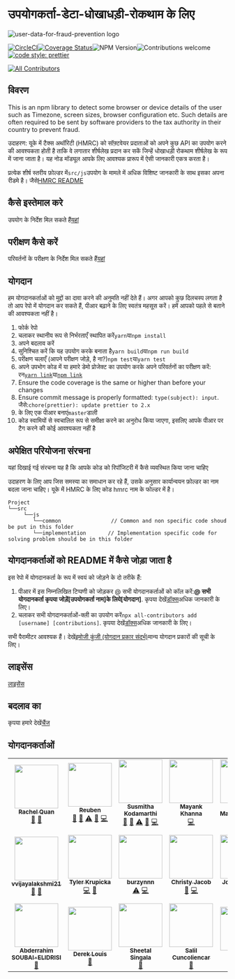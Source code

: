 # उपयोगकर्ता-डेटा-धोखाधड़ी-रोकथाम के लिए

![user-data-for-fraud-prevention logo](./user-data-for-fraud-prevention-logo.png)

[![CircleCI](https://circleci.com/gh/intuit/user-data-for-fraud-prevention/tree/master.svg?style=shield)](https://circleci.com/gh/intuit/user-data-for-fraud-prevention/tree/master)[![Coverage Status](https://coveralls.io/repos/github/intuit/user-data-for-fraud-prevention/badge.svg?branch=master)](https://coveralls.io/github/intuit/user-data-for-fraud-prevention?branch=master)![NPM Version](https://img.shields.io/npm/v/user-data-for-fraud-prevention)![Contributions welcome](https://img.shields.io/badge/contributions-welcome-orange)[![code style: prettier](https://img.shields.io/badge/code_style-prettier-ff69b4.svg?style=flat-square)](https://github.com/prettier/prettier)

<!-- ALL-CONTRIBUTORS-BADGE:START - Do not remove or modify this section -->

[![All Contributors](https://img.shields.io/badge/all_contributors-20-orange.svg?style=flat-square)](#contributors-)

<!-- ALL-CONTRIBUTORS-BADGE:END -->

## विवरण

This is an npm library to detect some browser or device details of the user such as Timezone, screen sizes, browser configuration etc.
Such details are often required to be sent by software providers to the tax authority in their country to prevent fraud.

उदाहरण: यूके में टैक्स अथॉरिटी (HMRC) को सॉफ़्टवेयर प्रदाताओं को अपने कुछ API का उपयोग करने की आवश्यकता होती है ताकि वे लगातार शीर्षलेख प्रदान कर सकें जिन्हें धोखाधड़ी रोकथाम शीर्षलेख के रूप में जाना जाता है। यह नोड मॉड्यूल आपके लिए आवश्यक प्रारूप में ऐसी जानकारी एकत्र करता है।

प्रत्येक शीर्ष स्तरीय फ़ोल्डर में`src/js`उपयोग के मामले में अधिक विशिष्ट जानकारी के साथ इसका अपना रीडमे है। जैसे[HMRC README](src/js/hmrc/README.md)

## कैसे इस्तेमाल करे

उपयोग के निर्देश मिल सकते हैं[यहां](./USAGE.md)

## परीक्षण कैसे करें

परिवर्तनों के परीक्षण के निर्देश मिल सकते हैं[यहां](./DEMO.md)

## योगदान

हम योगदानकर्ताओं को मुद्दों का दावा करने की अनुमति नहीं देते हैं। अगर आपको कुछ दिलचस्प लगता है तो आप रेपो में योगदान कर सकते हैं, पीआर बढ़ाने के लिए स्वतंत्र महसूस करें। हमें आपको पहले से बताने की आवश्यकता नहीं है।

1.  फोर्क रेपो
2.  चलाकर स्थानीय रूप से निर्भरताएँ स्थापित करें`yarn`या`npm install`
3.  अपने बदलाव करें
4.  सुनिश्चित करें कि यह उपयोग करके बनाता है`yarn build`या`npm run build`
5.  परीक्षण चलाएँ (आपने परीक्षण जोड़े, है ना?)`npm test`या`yarn test`
6.  अपने उपभोग कोड में या हमारे डेमो प्रोजेक्ट का उपयोग करके अपने परिवर्तनों का परीक्षण करें: रन[`yarn link`](https://classic.yarnpkg.com/en/docs/cli/link)या[`npm link`](https://docs.npmjs.com/cli/link)
7.  Ensure the code coverage is the same or higher than before your changes
8.  Ensure commit message is properly formatted: `type(subject): input`. जैसे:`chore(prettier): update prettier to 2.x`
9.  के लिए एक पीआर बनाएं`master`डाली
10. कोड स्वामियों से स्वचालित रूप से समीक्षा करने का अनुरोध किया जाएगा, इसलिए आपके पीआर पर टैग करने की कोई आवश्यकता नहीं है

## अपेक्षित परियोजना संरचना

यहां दिखाई गई संरचना यह है कि आपके कोड को रिपॉजिटरी में कैसे व्यवस्थित किया जाना चाहिए

उदाहरण के लिए आप जिस समस्या का समाधान कर रहे हैं, उसके अनुसार कार्यान्वयन फ़ोल्डर का नाम बदला जाना चाहिए। यूके में HMRC के लिए कोड hmrc नाम के फोल्डर में है।

    Project
    └──src
         └──js
            └──common                // Common and non specific code shoud be put in this folder
            └──implementation       // Implementation specific code for solving problem should be in this folder

## योगदानकर्ताओं को README में कैसे जोड़ा जाता है

इस रेपो में योगदानकर्ता के रूप में स्वयं को जोड़ने के दो तरीके हैं:

1.  पीआर में इस निम्नलिखित टिप्पणी को जोड़कर @ सभी योगदानकर्ताओं को कॉल करें:**@ सभी योगदानकर्ता कृपया जोड़ें[उपयोगकर्ता नाम]के लिये[योगदान]**. कृपया देखें[डॉक्स](https://allcontributors.org/docs/en/bot/usage)अधिक जानकारी के लिए।
2.  चलाकर सभी योगदानकर्ताओं-क्ली का उपयोग करें`npx all-contributors add [username] [contributions]`. कृपया देखें[डॉक्स](https://allcontributors.org/docs/en/cli/usage)अधिक जानकारी के लिए।

सभी पैरामीटर आवश्यक हैं।
देखें[इमोजी कुंजी (योगदान प्रकार संदर्भ)](https://allcontributors.org/docs/en/emoji-key)मान्य योगदान प्रकारों की सूची के लिए।

## लाइसेंस

[लाइसेंस](LICENSE)

## बदलाव का

कृपया हमारे देखें[चैंज](CHANGELOG.md)

## योगदानकर्ताओं

<!-- ALL-CONTRIBUTORS-LIST:START - Do not remove or modify this section -->

<!-- prettier-ignore-start -->

<!-- markdownlint-disable -->

<table>
  <tr>
    <td align="center"><a href="http://rachelquan.xyz/"><img src="https://avatars1.githubusercontent.com/u/39972689?v=4?s=100" width="100px;" alt=""/><br /><sub><b>Rachel Quan</b></sub></a><br /><a href="#tool-rachelquan" title="Tools">🔧</a> <a href="https://github.com/intuit/user-data-for-fraud-prevention/commits?author=rachelquan" title="Documentation">📖</a></td>
    <td align="center"><a href="https://github.com/reubenae"><img src="https://avatars1.githubusercontent.com/u/17691502?v=4?s=100" width="100px;" alt=""/><br /><sub><b>Reuben</b></sub></a><br /><a href="https://github.com/intuit/user-data-for-fraud-prevention/commits?author=reubenae" title="Documentation">📖</a> <a href="https://github.com/intuit/user-data-for-fraud-prevention/pulls?q=is%3Apr+reviewed-by%3Areubenae" title="Reviewed Pull Requests">👀</a> <a href="https://github.com/intuit/user-data-for-fraud-prevention/commits?author=reubenae" title="Tests">⚠️</a> <a href="#question-reubenae" title="Answering Questions">💬</a> <a href="https://github.com/intuit/user-data-for-fraud-prevention/commits?author=reubenae" title="Code">💻</a></td>
    <td align="center"><a href="https://github.com/skodamarthi"><img src="https://avatars0.githubusercontent.com/u/4538858?v=4?s=100" width="100px;" alt=""/><br /><sub><b>Susmitha Kodamarthi</b></sub></a><br /><a href="https://github.com/intuit/user-data-for-fraud-prevention/commits?author=skodamarthi" title="Documentation">📖</a> <a href="https://github.com/intuit/user-data-for-fraud-prevention/pulls?q=is%3Apr+reviewed-by%3Askodamarthi" title="Reviewed Pull Requests">👀</a> <a href="https://github.com/intuit/user-data-for-fraud-prevention/commits?author=skodamarthi" title="Tests">⚠️</a> <a href="#question-skodamarthi" title="Answering Questions">💬</a> <a href="https://github.com/intuit/user-data-for-fraud-prevention/commits?author=skodamarthi" title="Code">💻</a></td>
    <td align="center"><a href="https://www.youtube.com/user/coolbuddymax"><img src="https://avatars2.githubusercontent.com/u/29047276?v=4?s=100" width="100px;" alt=""/><br /><sub><b>Mayank Khanna</b></sub></a><br /><a href="https://github.com/intuit/user-data-for-fraud-prevention/commits?author=khanna98" title="Code">💻</a></td>
    <td align="center"><a href="https://jitinmaher.me"><img src="https://avatars3.githubusercontent.com/u/7746087?v=4?s=100" width="100px;" alt=""/><br /><sub><b>Jitin Maherchandani</b></sub></a><br /><a href="https://github.com/intuit/user-data-for-fraud-prevention/commits?author=jitinmaher" title="Code">💻</a></td>
    <td align="center"><a href="https://benknoble.github.io/"><img src="https://avatars3.githubusercontent.com/u/22802209?v=4?s=100" width="100px;" alt=""/><br /><sub><b>D. Ben Knoble</b></sub></a><br /><a href="https://github.com/intuit/user-data-for-fraud-prevention/commits?author=benknoble" title="Code">💻</a></td>
    <td align="center"><a href="https://linktr.ee/misrayashasvi"><img src="https://avatars.githubusercontent.com/u/54177363?v=4?s=100" width="100px;" alt=""/><br /><sub><b>Yashasvi Misra</b></sub></a><br /><a href="https://github.com/intuit/user-data-for-fraud-prevention/commits?author=yashasvimisra2798" title="Documentation">📖</a></td>
  </tr>
  <tr>
    <td align="center"><a href="http://www.linkedin.com/in/vijaya-lakshmi-venkatraman"><img src="https://avatars.githubusercontent.com/u/34595292?v=4?s=100" width="100px;" alt=""/><br /><sub><b>vvijayalakshmi21</b></sub></a><br /><a href="https://github.com/intuit/user-data-for-fraud-prevention/commits?author=vvijayalakshmi21" title="Documentation">📖</a> <a href="#maintenance-vvijayalakshmi21" title="Maintenance">🚧</a></td>
    <td align="center"><a href="http://tylerkrupicka.com/"><img src="https://avatars.githubusercontent.com/u/5761061?v=4?s=100" width="100px;" alt=""/><br /><sub><b>Tyler Krupicka</b></sub></a><br /><a href="https://github.com/intuit/user-data-for-fraud-prevention/commits?author=tylerkrupicka" title="Code">💻</a> <a href="#plugin-tylerkrupicka" title="Plugin/utility libraries">🔌</a></td>
    <td align="center"><a href="https://github.com/burzynnn"><img src="https://avatars.githubusercontent.com/u/33811303?v=4?s=100" width="100px;" alt=""/><br /><sub><b>burzynnn</b></sub></a><br /><a href="https://github.com/intuit/user-data-for-fraud-prevention/commits?author=burzynnn" title="Tests">⚠️</a> <a href="https://github.com/intuit/user-data-for-fraud-prevention/commits?author=burzynnn" title="Code">💻</a></td>
    <td align="center"><a href="https://christyjacob4.github.io/"><img src="https://avatars.githubusercontent.com/u/20852629?v=4?s=100" width="100px;" alt=""/><br /><sub><b>Christy Jacob</b></sub></a><br /><a href="https://github.com/intuit/user-data-for-fraud-prevention/commits?author=christyjacob4" title="Documentation">📖</a> <a href="https://github.com/intuit/user-data-for-fraud-prevention/commits?author=christyjacob4" title="Code">💻</a></td>
    <td align="center"><a href="https://github.com/joshharrison626"><img src="https://avatars.githubusercontent.com/u/14062743?v=4?s=100" width="100px;" alt=""/><br /><sub><b>Josh Harrison</b></sub></a><br /><a href="https://github.com/intuit/user-data-for-fraud-prevention/commits?author=joshharrison626" title="Documentation">📖</a> <a href="https://github.com/intuit/user-data-for-fraud-prevention/commits?author=joshharrison626" title="Code">💻</a></td>
    <td align="center"><a href="https://github.com/JohanAludden"><img src="https://avatars.githubusercontent.com/u/11306?v=4?s=100" width="100px;" alt=""/><br /><sub><b>Johan Aludden</b></sub></a><br /><a href="https://github.com/intuit/user-data-for-fraud-prevention/commits?author=JohanAludden" title="Code">💻</a></td>
    <td align="center"><a href="http://hipstersmoothie.com/"><img src="https://avatars.githubusercontent.com/u/1192452?v=4?s=100" width="100px;" alt=""/><br /><sub><b>Andrew Lisowski</b></sub></a><br /><a href="https://github.com/intuit/user-data-for-fraud-prevention/commits?author=hipstersmoothie" title="Code">💻</a></td>
  </tr>
  <tr>
    <td align="center"><a href="https://soubai.me/"><img src="https://avatars.githubusercontent.com/u/11523791?v=4?s=100" width="100px;" alt=""/><br /><sub><b>Abderrahim SOUBAI-ELIDRISI</b></sub></a><br /><a href="https://github.com/intuit/user-data-for-fraud-prevention/commits?author=AbderrahimSoubaiElidrissi" title="Documentation">📖</a></td>
    <td align="center"><a href="https://github.com/dereklouis"><img src="https://avatars.githubusercontent.com/u/71146953?v=4?s=100" width="100px;" alt=""/><br /><sub><b>Derek Louis</b></sub></a><br /><a href="https://github.com/intuit/user-data-for-fraud-prevention/commits?author=dereklouis" title="Documentation">📖</a></td>
    <td align="center"><a href="https://github.com/sheetalsingala"><img src="https://avatars.githubusercontent.com/u/15062163?v=4?s=100" width="100px;" alt=""/><br /><sub><b>Sheetal Singala</b></sub></a><br /><a href="https://github.com/intuit/user-data-for-fraud-prevention/commits?author=sheetalsingala" title="Documentation">📖</a></td>
    <td align="center"><a href="https://github.com/salilbc"><img src="https://avatars.githubusercontent.com/u/9673247?v=4?s=100" width="100px;" alt=""/><br /><sub><b>Salil Cuncoliencar</b></sub></a><br /><a href="https://github.com/intuit/user-data-for-fraud-prevention/commits?author=salilbc" title="Documentation">📖</a></td>
    <td align="center"><a href="https://github.com/Ayushisood"><img src="https://avatars.githubusercontent.com/u/63868702?v=4?s=100" width="100px;" alt=""/><br /><sub><b>Ayushi</b></sub></a><br /><a href="https://github.com/intuit/user-data-for-fraud-prevention/commits?author=Ayushisood" title="Documentation">📖</a></td>
    <td align="center"><a href="https://www.linkedin.com/in/swasty/"><img src="https://avatars.githubusercontent.com/u/64654203?v=4?s=100" width="100px;" alt=""/><br /><sub><b>Swastika Gupta</b></sub></a><br /><a href="https://github.com/intuit/user-data-for-fraud-prevention/commits?author=Swastyy" title="Documentation">📖</a></td>
  </tr>
</table>

<!-- markdownlint-restore -->

<!-- prettier-ignore-end -->

<!-- ALL-CONTRIBUTORS-LIST:END -->
